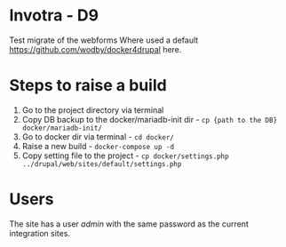 # Invotra - D9

Test migrate of the webforms
Where used a default https://github.com/wodby/docker4drupal here.

# Steps to raise a build

1. Go to the project directory via terminal
2. Copy DB backup to the docker/mariadb-init dir - `cp {path to the DB} docker/mariadb-init/` 
3. Go to docker dir via terminal - `cd docker/`
4. Raise a new build  - `docker-compose up -d`
5. Copy setting file to the project - `cp docker/settings.php ../drupal/web/sites/default/settings.php` 

# Users

The site has a user *admin* with the same password as the current integration sites.